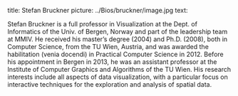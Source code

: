 title: Stefan Bruckner
picture: ../Bios/bruckner/image.jpg
text: 

Stefan Bruckner is a full professor in Visualization at the Dept. of Informatics of the Univ. of Bergen, Norway and part of the leadership team at MMIV. He received his master’s degree (2004) and Ph.D. (2008), both in Computer Science, from the TU Wien, Austria, and was awarded the habilitation (venia docendi) in Practical Computer Science in 2012. Before his appointment in Bergen in 2013, he was an assistant professor at the Institute of Computer Graphics and Algorithms of the TU Wien. His research interests include all aspects of data visualization, with a particular focus on interactive techniques for the exploration and analysis of spatial data.